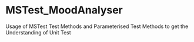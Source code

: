 # MSTest_MoodAnalyser
Usage of MSTest Test Methods and Parameterised Test Methods to get the Understanding of Unit Test
